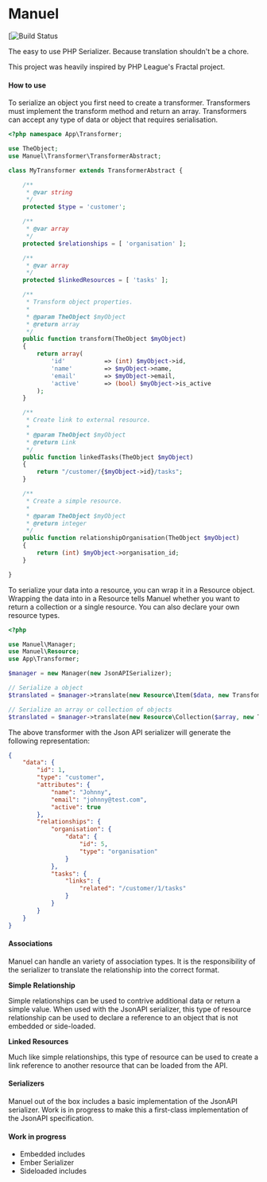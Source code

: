 Manuel
======

[![Build Status](https://travis-ci.org/bobbysciacchitano/manuel.svg?branch=master)

The easy to use PHP Serializer. Because translation shouldn't be a chore.

This project was heavily inspired by PHP League's Fractal project.

#### How to use

To serialize an object you first need to create a transformer. Transformers must implement the transform method and return an array. Transformers can accept any type of data or object that requires serialisation.

```php
<?php namespace App\Transformer;

use TheObject;
use Manuel\Transformer\TransformerAbstract;

class MyTransformer extends TransformerAbstract {

    /**
     * @var string
     */
    protected $type = 'customer';

    /**
     * @var array
     */
    protected $relationships = [ 'organisation' ];

    /**
     * @var array
     */
    protected $linkedResources = [ 'tasks' ];

    /**
     * Transform object properties.
     *
     * @param TheObject $myObject
     * @return array
     */
    public function transform(TheObject $myObject)
    {
        return array(
            'id'           => (int) $myObject->id,
            'name'         => $myObject->name,
            'email'        => $myObject->email,
            'active'       => (bool) $myObject->is_active
        );
    }

    /**
     * Create link to external resource.
     *
     * @param TheObject $myObject
     * @return Link
     */
    public function linkedTasks(TheObject $myObject)
    {
        return "/customer/{$myObject->id}/tasks";
    }

    /**
     * Create a simple resource.
     *
     * @param TheObject $myObject
     * @return integer
     */
    public function relationshipOrganisation(TheObject $myObject)
    {
        return (int) $myObject->organisation_id;
    }

}
```

To serialize your data into a resource, you can wrap it in a Resource object. Wrapping the data into in a Resource tells Manuel whether you want to return a collection or a single resource. You can also declare your own resource types.

```php
<?php

use Manuel\Manager;
use Manuel\Resource;
use App\Transformer;

$manager = new Manager(new JsonAPISerializer);

// Serialize a object
$translated = $manager->translate(new Resource\Item($data, new Transfomer\MyTransformer));

// Serialize an array or collection of objects
$translated = $manager->translate(new Resource\Collection($array, new Transfomer\MyTransformer));
```

The above transformer with the Json API serializer will generate the following representation:

```json
{
    "data": {
        "id": 1,
        "type": "customer",
        "attributes": {
            "name": "Johnny",
            "email": "johnny@test.com",
            "active": true
        },
        "relationships": {
            "organisation": {
                "data": {
                    "id": 5,
                    "type": "organisation"
                }
            },
            "tasks": {
                "links": {
                    "related": "/customer/1/tasks"
                }
            }
        }
    }
}
```

#### Associations

Manuel can handle an variety of association types. It is the responsibility of the serializer to translate the relationship into the correct format.

**Simple Relationship**

Simple relationships can be used to contrive additional data or return a simple value. When used with the JsonAPI serializer, this type of resource relationship can be used to declare a reference to an object that is not embedded or side-loaded.

**Linked Resources**

Much like simple relationships, this type of resource can be used to create a link reference to another resource that can be loaded from the API.

#### Serializers

Manuel out of the box includes a basic implementation of the JsonAPI serializer. Work is in progress to make this a first-class implementation of the JsonAPI specification.

#### Work in progress

* Embedded includes
* Ember Serializer
* Sideloaded includes

